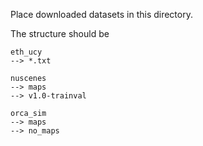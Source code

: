 Place downloaded datasets in this directory.

The structure should be
```
eth_ucy
--> *.txt

nuscenes
--> maps
--> v1.0-trainval

orca_sim
--> maps
--> no_maps
```